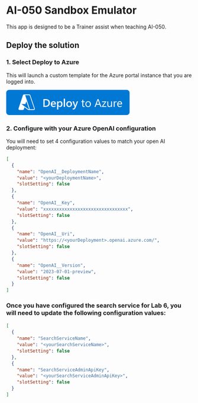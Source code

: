 # AI-050 Sandbox Emulator

This app is designed to be a Trainer assist when teaching AI-050.


## Deploy the solution

### 1. Select Deploy to Azure

This will launch a custom template for the Azure portal instance that you are logged into.

<a href="https://portal.azure.com/#create/Microsoft.Template/uri/https%3A%2F%2Fraw.githubusercontent.com%2Frob-foulkrod%2FAI050LabAlternate%2Fmain%2FAzureDeploy.json" target="_blank"><img src="https://raw.githubusercontent.com/Azure/azure-quickstart-templates/master/1-CONTRIBUTION-GUIDE/images/deploytoazure.svg?sanitize=true"/></a>

### 2. Configure with your Azure OpenAI configuration

You will need to set 4 configuration values to match your open AI deployment:

```json
[
  {
    "name": "OpenAI__DeploymentName",
    "value": "<yourDeploymentName>",
    "slotSetting": false
  },
  {
    "name": "OpenAI__Key",
    "value": "xxxxxxxxxxxxxxxxxxxxxxxxxxxxxxxx",
    "slotSetting": false
  },
  {
    "name": "OpenAI__Uri",
    "value": "https://<yourDeployment>.openai.azure.com/",
    "slotSetting": false
  },
  {
    "name": "OpenAI__Version",
    "value": "2023-07-01-preview",
    "slotSetting": false
  }
]
```
### Once you have configured the search service for Lab 6, you will need to update the following configuration values:

```json
[
  {
	"name": "SearchServiceName",
	"value": "<yourSearchServiceName>",
	"slotSetting": false
  },
  {
	"name": "SearchServiceAdminApiKey",
	"value": "<yourSearchServiceAdminApiKey>",
	"slotSetting": false
  }
]
```